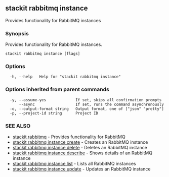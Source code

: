 ## stackit rabbitmq instance

Provides functionality for RabbitMQ instances

### Synopsis

Provides functionality for RabbitMQ instances.

```
stackit rabbitmq instance [flags]
```

### Options

```
  -h, --help   Help for "stackit rabbitmq instance"
```

### Options inherited from parent commands

```
  -y, --assume-yes             If set, skips all confirmation prompts
      --async                  If set, runs the command asynchronously
  -o, --output-format string   Output format, one of ["json" "pretty"]
  -p, --project-id string      Project ID
```

### SEE ALSO

* [stackit rabbitmq](./stackit_rabbitmq.md)	 - Provides functionality for RabbitMQ
* [stackit rabbitmq instance create](./stackit_rabbitmq_instance_create.md)	 - Creates an RabbitMQ instance
* [stackit rabbitmq instance delete](./stackit_rabbitmq_instance_delete.md)	 - Deletes an RabbitMQ instance
* [stackit rabbitmq instance describe](./stackit_rabbitmq_instance_describe.md)	 - Shows details  of an RabbitMQ instance
* [stackit rabbitmq instance list](./stackit_rabbitmq_instance_list.md)	 - Lists all RabbitMQ instances
* [stackit rabbitmq instance update](./stackit_rabbitmq_instance_update.md)	 - Updates an RabbitMQ instance

